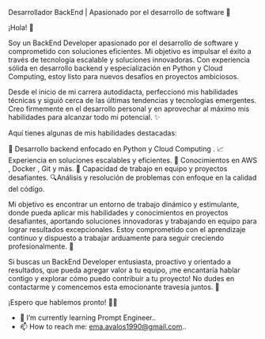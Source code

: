 Desarrollador BackEnd | Apasionado por el desarrollo de software 🚀

¡Hola! 👋 

Soy un BackEnd Developer apasionado por el desarrollo de software y comprometido con soluciones eficientes. 
Mi objetivo es impulsar el éxito a través de tecnología escalable y soluciones innovadoras. 
Con experiencia sólida en desarrollo backend y especialización en Python y Cloud Computing, 
estoy listo para nuevos desafíos en proyectos ambiciosos.

Desde el inicio de mi carrera autodidacta, perfeccionó mis habilidades técnicas y siguió cerca de las últimas tendencias y tecnologías emergentes. 
Creo firmemente en el desarrollo personal y en aprovechar al máximo mis habilidades para alcanzar todo mi potencial. ✨

Aquí tienes algunas de mis habilidades destacadas:

🔧 Desarrollo backend enfocado en Python y Cloud Computing .
📈 Experiencia en soluciones escalables y eficientes.
🔩 Conocimientos en AWS , Docker , Git y más.
🤝 Capacidad de trabajo en equipo y proyectos desafiantes.
🔍Análisis y resolución de problemas con enfoque en la calidad del código.

Mi objetivo es encontrar un entorno de trabajo dinámico y estimulante, 
donde pueda aplicar mis habilidades y conocimientos en proyectos desafiantes, 
aportando soluciones innovadoras y trabajando en equipo para lograr resultados excepcionales. 
Estoy comprometido con el aprendizaje continuo y dispuesto a trabajar arduamente para seguir creciendo profesionalmente. 🚀

Si buscas un BackEnd Developer entusiasta, proactivo y orientado a resultados, que pueda agregar valor a tu equipo, 
¡me encantaría hablar contigo y explorar cómo puedo contribuir a tu proyecto! No dudes en contactarme y comencemos esta emocionante travesía juntos. 🤝

¡Espero que hablemos pronto! 💬📞 

- 🌱 I’m currently learning Prompt Engineer..
- 📫 How to reach me:  ema.avalos1990@gmail.com..

